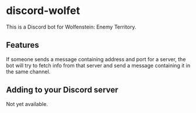 # discord-wolfet
This is a Discord bot for Wolfenstein: Enemy Territory.

## Features
If someone sends a message containing address and port for a server,
the bot will try to fetch info from that server and send a message
containing it in the same channel.

## Adding to your Discord server
Not yet available.